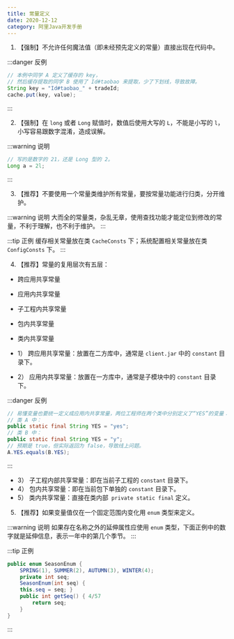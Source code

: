 ```yaml
---
title: 常量定义
date: 2020-12-12
category: 阿里Java开发手册
---
```


1. 【强制】不允许任何魔法值（即未经预先定义的常量）直接出现在代码中。

:::danger 反例
```java
// 本例中同学 A 定义了缓存的 key，
// 然后缓存提取的同学 B 使用了 Id#taobao 来提取，少了下划线，导致故障。
String key = "Id#taobao_" + tradeId;
cache.put(key, value);
```
:::

2. 【强制】在 `long` 或者 `Long` 赋值时，数值后使用大写的 `L`，不能是小写的 `l`，小写容易跟数字混淆，造成误解。

:::warning 说明
```java
// 写的是数字的 21，还是 Long 型的 2。
Long a = 2l;
```
:::

3. 【推荐】不要使用一个常量类维护所有常量，要按常量功能进行归类，分开维护。

:::warning 说明
大而全的常量类，杂乱无章，使用查找功能才能定位到修改的常量，不利于理解，也不利于维护。
:::

:::tip 正例
缓存相关常量放在类 `CacheConsts` 下；系统配置相关常量放在类 `ConfigConsts` 下。
:::

4. 【推荐】常量的复用层次有五层：
- 跨应用共享常量
- 应用内共享常量
- 子工程内共享常量
- 包内共享常量
- 类内共享常量

- 1） 跨应用共享常量：放置在二方库中，通常是 `client.jar` 中的 `constant` 目录下。
- 2） 应用内共享常量：放置在一方库中，通常是子模块中的 `constant` 目录下。

:::danger 反例
```java
// 易懂变量也要统一定义成应用内共享常量，两位工程师在两个类中分别定义了“YES”的变量：
// 类 A 中：
public static final String YES = "yes";
// 类 B 中：
public static final String YES = "y";
// 预期是 true，但实际返回为 false，导致线上问题。
A.YES.equals(B.YES);
```
:::

- 3） 子工程内部共享常量：即在当前子工程的 `constant` 目录下。
- 4） 包内共享常量：即在当前包下单独的 `constant` 目录下。
- 5） 类内共享常量：直接在类内部` private static final` 定义。

5. 【推荐】如果变量值仅在一个固定范围内变化用 `enum` 类型来定义。

:::warning 说明
如果存在名称之外的延伸属性应使用 `enum` 类型，下面正例中的数字就是延伸信息，表示一年中的第几个季节。
:::

:::tip 正例
```java
public enum SeasonEnum {
    SPRING(1), SUMMER(2), AUTUMN(3), WINTER(4);
    private int seq;
    SeasonEnum(int seq) {
    this.seq = seq; }
    public int getSeq() { 4/57
        return seq; 
    } 
}
```
:::